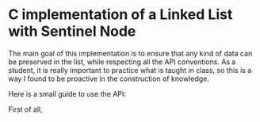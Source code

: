 # C implementation of a Linked List with Sentinel Node

The main goal of this implementation is to ensure that any kind of data can be preserved in the list, while respecting all the API conventions. As a student, it is really important to practice what is taught in class, so this is a way I found to be proactive in the construction of knowledge.

Here is a small guide to use the API:

First of all, 
